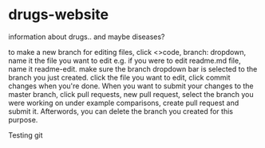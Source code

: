 # drugs-website
information about drugs.. and maybe diseases?


to make a new branch for editing files, click <>code, branch: dropdown, name it the file you want to edit e.g. if you were to edit readme.md file, name it readme-edit. make sure the branch dropdown bar is selected to the branch you just created. click the file you want to edit, click commit changes when you're done. When you want to submit your changes to the master branch, click pull requests, new pull request, select the branch you were working on under example comparisons, create pull request and submit it. Afterwords, you can delete the branch you created for this purpose.

Testing git